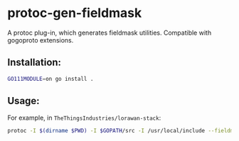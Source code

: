 # protoc-gen-fieldmask

A protoc plug-in, which generates fieldmask utilities. Compatible with gogoproto extensions.

## Installation:

```sh
GO111MODULE=on go install .
```

## Usage:

For example, in `TheThingsIndustries/lorawan-stack`:

```sh
protoc -I $(dirname $PWD) -I $GOPATH/src -I /usr/local/include --fieldmask_out=$GOPATH/src $PWD/api/*.proto
```
